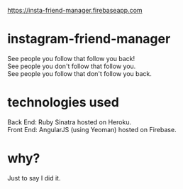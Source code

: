 https://insta-friend-manager.firebaseapp.com

# instagram-friend-manager
<div>See people you follow that follow you back!</div>
<div>See people you don't follow that follow you.</div>
<div>See people you follow that don't follow you back.</div>

# technologies used
<div>Back End: Ruby Sinatra hosted on Heroku.</div>
<div>Front End: AngularJS (using Yeoman) hosted on Firebase.</div>

# why?
<div>Just to say I did it.</div>
